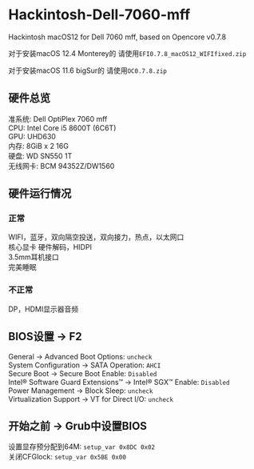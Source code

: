# Hackintosh-Dell-7060-mff
Hackintosh macOS12 for Dell 7060 mff, based on Opencore v0.7.8  

对于安装macOS 12.4 Monterey的 请使用`EFI0.7.8_macOS12_WIFIfixed.zip`  

对于安装macOS 11.6 bigSur的 请使用`OC0.7.8.zip` 

## 硬件总览  
准系统: Dell OptiPlex 7060 mff  
CPU: Intel Core i5 8600T (6C6T)  
GPU: UHD630  
内存: 8GiB x 2 16G  
硬盘: WD SN550 1T  
无线网卡: BCM 94352Z/DW1560  

## 硬件运行情况  
### 正常  
WIFI，蓝牙，双向隔空投送，双向接力，热点，以太网口  
核心显卡 硬件解码，HIDPI  
3.5mm耳机接口  
完美睡眠  
### 不正常
DP，HDMI显示器音频  

## BIOS设置 -> F2  
General → Advanced Boot Options: `uncheck`  
System Configuration → SATA Operation: `AHCI`  
Secure Boot → Secure Boot Enable: `Disabled`  
Intel® Software Guard Extensions™ → Intel® SGX™ Enable: `Disabled`  
Power Management → Block Sleep: `uncheck`  
Virtualization Support → VT for Direct I/O: `uncheck`  

## 开始之前 -> Grub中设置BIOS  
设置显存预分配到64M: `setup_var 0x8DC 0x02`  
关闭CFGlock: `setup_var 0x5BE 0x00`  

